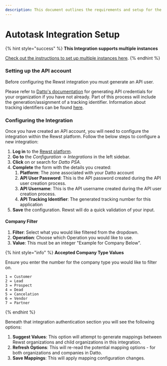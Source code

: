 ```yaml
---
description: This document outlines the requirements and setup for the Datto integration.
---
```


# Autotask Integration Setup

{% hint style="success" %}
**This Integration supports multiple instances**

[Check out the instructions to set up multiple instances here](../../general/multi-instance-integration/multi-instance-integration-setup.md).
{% endhint %}

### Setting up the API account

Before configuring the Rewst integration you must generate an API user.

Please refer to [Datto's documentation](https://psa.datto.com/help/DeveloperHelp/Content/APIs/General/Define\_API\_User.htm) for generating API credentials for your organization if you have not already. Part of this process will include the generation/assignment of a tracking identifier. Information about tracking identifiers can be found [here](https://www.autotask.net/help/Content/4\_Admin/1CompanySettings\_Users/ResourcesUsersHR/Resources/API\_Tracking\_Identifier.htm).

### Configuring the Integration

Once you have created an API account, you will need to configure the integration within the Rewst platform. Follow the below steps to configure a new integration:

1. **Log in** to the [Rewst platform](https://app.rewst.io/).
2. **Go to** the _Configuration_ → _Integrations_ in the left sidebar.
3. **Click** on or search for _Datto PSA_.
4. **Complete** the form with the details you created:
   1. **Platform**: The zone associated with your Datto account
   2. **API User Password**: This is the API password created during the API user creation process.
   3. **API Username**: This is the API username created during the API user creation process.
   4. **API Tracking Identifier**: The generated tracking number for this application
5. **Save** the configuration. Rewst will do a quick validation of your input.

#### Company Filter

1. **Filter**: Select what you would like filtered from the dropdown.
2. **Operation**: Choose which Operation you would like to use.
3. **Value**: This must be an integer "Example for Company Below".

{% hint style="info" %}
**Accepted Company Type Values**

Ensure you enter the number for the company type you would like to filter on.

```
1 = Customer
2 = Lead
3 = Prospect
4 = Dead
5 = Cancelation
6 = Vendor
7 = Partner
```
{% endhint %}

Beneath that integration authentication section you will see the following options:

1. **Suggest Values**: This option will attempt to generate mappings between Rewst organizations and child organizations in this integration.
2. **Refresh Options**: This will re-read the potential mapping options - for both organizations and companies in Datto.
3. **Save Mappings**: This will apply mapping configuration changes.
